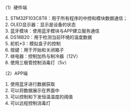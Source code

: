 （1）硬件端
1.	STM32F103C8T6：用于所有程序的中控和模块数据通信；
2.	OLED显示器：显示是设备的状态
3.	蓝牙模块：使用蓝牙模块与APP建立服务通信
4.	DS18B20：用于检测当前环境的温度数据
5.	舵机*3：模拟盒子的控制
6.	按键：用于开始和关闭箱子
7.	继电器：控制加热与制冷器（12V）
8.	使用三极管控制消毒灯（5v）

（2）APP端
1.	使用蓝牙进行数据获取
2.	可以将数据展示在界面中
3.	可以控制和下发恒温温度的阈值
4.	可以远程控制消毒灯
